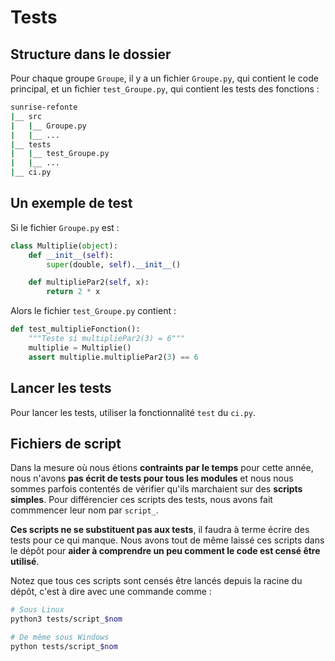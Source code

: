 # Tests

## Structure dans le dossier

Pour chaque groupe `Groupe`, il y a un fichier `Groupe.py`, qui contient le code principal, et un fichier `test_Groupe.py`, qui contient les tests des fonctions :

```bash
sunrise-refonte
|__ src
|   |__ Groupe.py
|   |__ ...
|__ tests
|   |__ test_Groupe.py
|   |__ ...
|__ ci.py
```

## Un exemple de test

Si le fichier `Groupe.py` est :
```py
class Multiplie(object):
    def __init__(self):
        super(double, self).__init__()

    def multipliePar2(self, x):
        return 2 * x
```

Alors le fichier `test_Groupe.py` contient :
```py
def test_multiplieFonction():
    """Teste si multipliePar2(3) = 6"""
    multiplie = Multiplie()
    assert multiplie.multipliePar2(3) == 6
```

## Lancer les tests

Pour lancer les tests, utiliser la fonctionnalité `test` du `ci.py`.


## Fichiers de script

Dans la mesure où nous étions __contraints par le temps__ pour cette année, nous n'avons __pas écrit de tests pour tous les modules__ et nous nous sommes parfois contentés de vérifier qu'ils marchaient sur des __scripts simples__. Pour différencier ces scripts des tests, nous avons fait commmencer leur nom par `script_`.

__Ces scripts ne se substituent pas aux tests__, il faudra à terme écrire des tests pour ce qui manque. Nous avons tout de même laissé ces scripts dans le dépôt pour __aider à comprendre un peu comment le code est censé être utilisé__.

Notez que tous ces scripts sont censés être lancés depuis la racine du dépôt, c'est à dire avec une commande comme :
```sh
# Sous Linux
python3 tests/script_$nom

# De même sous Windows
python tests/script_$nom 
```
